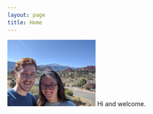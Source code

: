 ```yaml
---
layout: page
title: Home
---
```


<img src="colsprings.jpg" alt="Picture" width="200"/>
Hi and welcome.